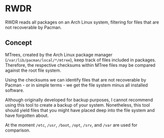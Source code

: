 # RWDR

RWDR reads all packages on an Arch Linux system,
filtering for files that are not recoverable by Pacman.

## Concept

MTrees, created by the Arch Linux package manager (`/var/lib/pacman/local/*/mtree`),
keep track of files included in packages. Therefore, the respective
checksums within MTree files may be compared against the root file system.

Using the checksums we can identify files that are not recoverable by Pacman -
or in simple terms - we get the file system minus all installed software.

Although originally developed for backup purposes, I cannot recommend using
this tool to create a backup of your system. Nonetheless, this tool should
yield files that you might have placed deep into the file system and have
forgotten about.

At the moment `/etc`, `/usr`, `/boot`, `/opt`, `/srv`, and `/var` are used for comparison.

